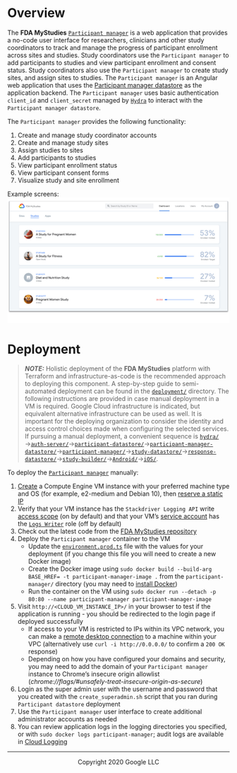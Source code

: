 <!--
 Copyright 2020 Google LLC
 Use of this source code is governed by an MIT-style
 license that can be found in the LICENSE file or at
 https://opensource.org/licenses/MIT.
-->
 
# Overview
The **FDA MyStudies** [`Participant manager`](/participant-manager/) is a web application that provides a no-code user interface for researchers, clinicians and other study coordinators to track and manage the progress of participant enrollment across sites and studies. Study coordinators use the `Participant manager` to add participants to studies and view participant enrollment and consent status. Study coordinators also use the `Participant manager` to create study sites, and assign sites to studies. The `Participant manager` is an Angular web application that uses the [Participant manager datastore](../participant-manager-datastore) as the application backend. The `Participant manager` uses basic authentication `client_id` and `client_secret` managed by [`Hydra`](/hydra/) to interact with the `Participant manager datastore`.
 
The `Participant manager` provides the following functionality:
1. Create and manage study coordinator accounts
1. Create and manage study sites
1. Assign studies to sites
1. Add participants to studies
1. View participant enrollment status
1. View participant consent forms
1. Visualize study and site enrollment

<!-- A detailed user-guide for how to configure your first study can be found [here](TODO) --->
 
<!--A demonstration of the `Participant manager` application can be found [here](TODO). --->
 
Example screens:
![Example screens](../documentation/images/participant-manager-screens.png "Example screens")
 
# Deployment
> **_NOTE:_** Holistic deployment of the **FDA MyStudies** platform with Terraform and infrastructure-as-code is the recommended approach to deploying this component. A step-by-step guide to semi-automated deployment can be found in the [`deployment/`](/deployment) directory. The following instructions are provided in case manual deployment in a VM is required. Google Cloud infrastructure is indicated, but equivalent alternative infrastructure can be used as well. It is important for the deploying organization to consider the identity and access control choices made when configuring the selected services. If pursuing a manual deployment, a convenient sequence is [`hydra/`](/hydra)&rarr;[`auth-server/`](/auth-server/)&rarr;[`participant-datastore/`](/participant-datastore/)&rarr;[`participant-manager-datastore/`](/participant-manager-datastore/)&rarr;[`participant-manager/`](/participant-manager/)&rarr;[`study-datastore/`](/study-datastore/)&rarr;[`response-datastore/`](/response-datastore/)&rarr;[`study-builder/`](/study-builder/)&rarr;[`Android/`](/Android/)&rarr;[`iOS/`](/iOS/).
 
To deploy the [`Participant manager`](/participant-manager/) manually:
1. [Create](https://cloud.google.com/compute/docs/instances/create-start-instance) a Compute Engine VM instance with your preferred machine type and OS (for example, e2-medium and Debian 10), then [reserve a static IP](https://cloud.google.com/compute/docs/ip-addresses/reserve-static-internal-ip-address)
1. Verify that your VM instance has the `Stackdriver Logging API` write [access scope](https://cloud.google.com/compute/docs/access/service-accounts#accesscopesiam) (on by default) and that your VM’s [service account](https://cloud.google.com/compute/docs/access/service-accounts#default_service_account) has the [`Logs Writer`](https://cloud.google.com/logging/docs/access-control) role (off by default)
1. Check out the latest code from the [FDA MyStudies repository](https://github.com/GoogleCloudPlatform/fda-mystudies/)
1. Deploy the `Participant manager` container to the VM
    -    Update the [`environment.prod.ts`](src/environments/environment.prod.ts) file with the values for your deployment (if you change this file you will need to create a new Docker image)
    -    Create the Docker image using `sudo docker build --build-arg BASE_HREF= -t participant-manager-image .` from the `participant-manager/` directory (you may need to [install Docker](https://docs.docker.com/engine/install/debian/))
    -    Run the container on the VM using `sudo docker run --detach -p 80:80 --name participant-manager participant-manager-image`
1. Visit `http://<CLOUD_VM_INSTANCE_IP>/` in your browser to test if the application is running - you should be redirected to the login page if deployed successfully
    -    If access to your VM is restricted to IPs within its VPC network, you can make a [remote desktop connection](https://cloud.google.com/solutions/chrome-desktop-remote-on-compute-engine) to a machine within your VPC (alternatively use `curl -i http://0.0.0.0/` to confirm a `200 OK` response)
    -    Depending on how you have configured your domains and security, you may need to add the domain of your `Participant manager` instance to Chrome’s insecure origin allowlist (*chrome://flags/#unsafely-treat-insecure-origin-as-secure*)
1. Login as the super admin user with the username and password that you created with the `create_superadmin.sh` script that you ran during `Participant datastore` deployment
1. Use the `Participant manager` user interface to create additional administrator accounts as needed
1. You can review application logs in the logging directories you specified, or with `sudo docker logs participant-manager`; audit logs are available in [Cloud Logging](https://cloud.google.com/logging)

***
<p align="center">Copyright 2020 Google LLC</p>
